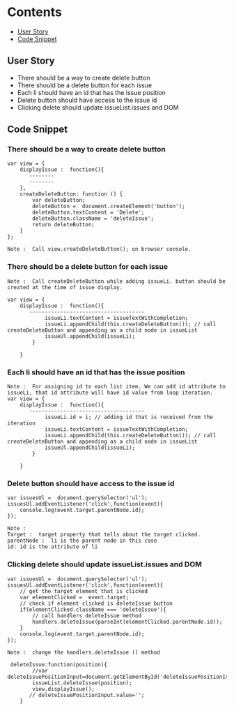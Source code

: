 # Contents

* [User Story](#user-story)
* [Code Snippet](#code-snippet)

## User Story
- There should be a way to create delete button
- There should be a delete button for each issue
- Each li should have an id that has the issue position
- Delete button should have access to the issue id
- Clicking delete should update issueList.issues and DOM

## Code Snippet

### There should be a way to create delete button
```
var view = {
    displayIssue :  function(){
       --------
       --------        
    },    
    createDeleteButton: function () {
        var deleteButton;
        deleteButton =  document.createElement('button');
        deleteButton.textContent = 'Delete';
        deleteButton.className = 'deleteIssue';
        return deleteButton;
    }
};

Note :  Call view.createDeleteButton(); on browser console.
```

### There should be a delete button for each issue
```
Note :  Call createDeleteButton while adding issueLi. button should be created at the time of issue display.

var view = {
    displayIssue :  function(){
       -------------------------------------
            issueLi.textContent = issueTextWithCompletion;
            issueLi.appendChild(this.createDeleteButton()); // call createDeleteButton and appending as a child node in issueList
            issueUl.appendChild(issueLi);
        }
        
    }
```

### Each li should have an id that has the issue position
```
Note :  For assigning id to each list item. We can add id attribute to issueLi, that id attribute will have id value from loop iteration.
var view = {
    displayIssue :  function(){
       -------------------------------------
            issueLi.id = i; // adding id that is received from the iteration
            issueLi.textContent = issueTextWithCompletion;
            issueLi.appendChild(this.createDeleteButton()); // call createDeleteButton and appending as a child node in issueList
            issueUl.appendChild(issueLi);
        }
        
    }
```

### Delete button should have access to the issue id
```
var issuesUl =  document.querySelector('ul');
issuesUl.addEventListener('click',function(event){
    console.log(event.target.parentNode.id);
});

Note : 
Target :  target property that tells about the target clicked. 
parentNode :  li is the parent node in this case
id: id is the attribute of li

```

### Clicking delete should update issueList.issues and DOM
````
var issuesUl =  document.querySelector('ul');
issuesUl.addEventListener('click',function(event){
    // get the target element that is clicked
    var elementClicked =  event.target;
    // check if element clicked is deleteIssue button
    if(elementClicked.className === 'deleteIssue'){
        // call handlers deleteIssue method
        handlers.deleteIssue(parseInt(elementClicked.parentNode.id));
    }
    console.log(event.target.parentNode.id);
});

Note :  change the handlers.deleteIssue () method

 deleteIssue:function(position){
        //var deleteIssuePositionInput=document.getElementById('deleteIssuePositionInput');
        issueList.deleteIssue(position);
        view.displayIssue();
       // deleteIssuePositionInput.value='';
    }
````

